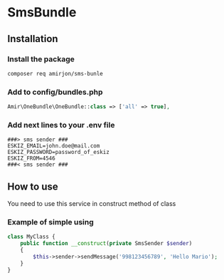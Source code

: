 # SmsBundle

## Installation

### Install the package

```bash
composer req amirjon/sms-bunle
```

### Add to config/bundles.php

```php
Amir\OneBundle\OneBundle::class => ['all' => true],
```

### Add next lines to your .env file

```dotenv
###> sms sender ###
ESKIZ_EMAIL=john.doe@mail.com
ESKIZ_PASSWORD=password_of_eskiz
ESKIZ_FROM=4546
###< sms sender ###
```

## How to use
You need to use this service in construct method of class 
### Example of simple using
```php
class MyClass {
    public function __construct(private SmsSender $sender) 
    {
        $this->sender->sendMessage('998123456789', 'Hello Mario');
    }
}
````